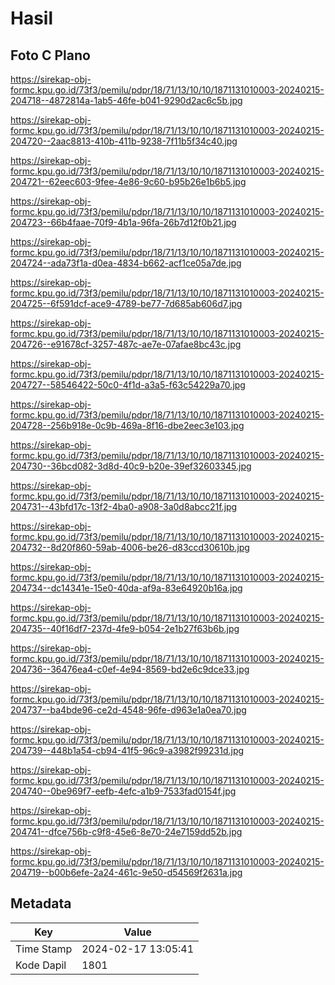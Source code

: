 # Hasil

## Foto C Plano

https://sirekap-obj-formc.kpu.go.id/73f3/pemilu/pdpr/18/71/13/10/10/1871131010003-20240215-204718--4872814a-1ab5-46fe-b041-9290d2ac6c5b.jpg

https://sirekap-obj-formc.kpu.go.id/73f3/pemilu/pdpr/18/71/13/10/10/1871131010003-20240215-204720--2aac8813-410b-411b-9238-7f11b5f34c40.jpg

https://sirekap-obj-formc.kpu.go.id/73f3/pemilu/pdpr/18/71/13/10/10/1871131010003-20240215-204721--62eec603-9fee-4e86-9c60-b95b26e1b6b5.jpg

https://sirekap-obj-formc.kpu.go.id/73f3/pemilu/pdpr/18/71/13/10/10/1871131010003-20240215-204723--66b4faae-70f9-4b1a-96fa-26b7d12f0b21.jpg

https://sirekap-obj-formc.kpu.go.id/73f3/pemilu/pdpr/18/71/13/10/10/1871131010003-20240215-204724--ada73f1a-d0ea-4834-b662-acf1ce05a7de.jpg

https://sirekap-obj-formc.kpu.go.id/73f3/pemilu/pdpr/18/71/13/10/10/1871131010003-20240215-204725--6f591dcf-ace9-4789-be77-7d685ab606d7.jpg

https://sirekap-obj-formc.kpu.go.id/73f3/pemilu/pdpr/18/71/13/10/10/1871131010003-20240215-204726--e91678cf-3257-487c-ae7e-07afae8bc43c.jpg

https://sirekap-obj-formc.kpu.go.id/73f3/pemilu/pdpr/18/71/13/10/10/1871131010003-20240215-204727--58546422-50c0-4f1d-a3a5-f63c54229a70.jpg

https://sirekap-obj-formc.kpu.go.id/73f3/pemilu/pdpr/18/71/13/10/10/1871131010003-20240215-204728--256b918e-0c9b-469a-8f16-dbe2eec3e103.jpg

https://sirekap-obj-formc.kpu.go.id/73f3/pemilu/pdpr/18/71/13/10/10/1871131010003-20240215-204730--36bcd082-3d8d-40c9-b20e-39ef32603345.jpg

https://sirekap-obj-formc.kpu.go.id/73f3/pemilu/pdpr/18/71/13/10/10/1871131010003-20240215-204731--43bfd17c-13f2-4ba0-a908-3a0d8abcc21f.jpg

https://sirekap-obj-formc.kpu.go.id/73f3/pemilu/pdpr/18/71/13/10/10/1871131010003-20240215-204732--8d20f860-59ab-4006-be26-d83ccd30610b.jpg

https://sirekap-obj-formc.kpu.go.id/73f3/pemilu/pdpr/18/71/13/10/10/1871131010003-20240215-204734--dc14341e-15e0-40da-af9a-83e64920b16a.jpg

https://sirekap-obj-formc.kpu.go.id/73f3/pemilu/pdpr/18/71/13/10/10/1871131010003-20240215-204735--40f16df7-237d-4fe9-b054-2e1b27f63b6b.jpg

https://sirekap-obj-formc.kpu.go.id/73f3/pemilu/pdpr/18/71/13/10/10/1871131010003-20240215-204736--36476ea4-c0ef-4e94-8569-bd2e6c9dce33.jpg

https://sirekap-obj-formc.kpu.go.id/73f3/pemilu/pdpr/18/71/13/10/10/1871131010003-20240215-204737--ba4bde96-ce2d-4548-96fe-d963e1a0ea70.jpg

https://sirekap-obj-formc.kpu.go.id/73f3/pemilu/pdpr/18/71/13/10/10/1871131010003-20240215-204739--448b1a54-cb94-41f5-96c9-a3982f99231d.jpg

https://sirekap-obj-formc.kpu.go.id/73f3/pemilu/pdpr/18/71/13/10/10/1871131010003-20240215-204740--0be969f7-eefb-4efc-a1b9-7533fad0154f.jpg

https://sirekap-obj-formc.kpu.go.id/73f3/pemilu/pdpr/18/71/13/10/10/1871131010003-20240215-204741--dfce756b-c9f8-45e6-8e70-24e7159dd52b.jpg

https://sirekap-obj-formc.kpu.go.id/73f3/pemilu/pdpr/18/71/13/10/10/1871131010003-20240215-204719--b00b6efe-2a24-461c-9e50-d54569f2631a.jpg


## Metadata

| Key        | Value               |
| ---------- | ------------------- |
| Time Stamp | 2024-02-17 13:05:41 |
| Kode Dapil | 1801                |



